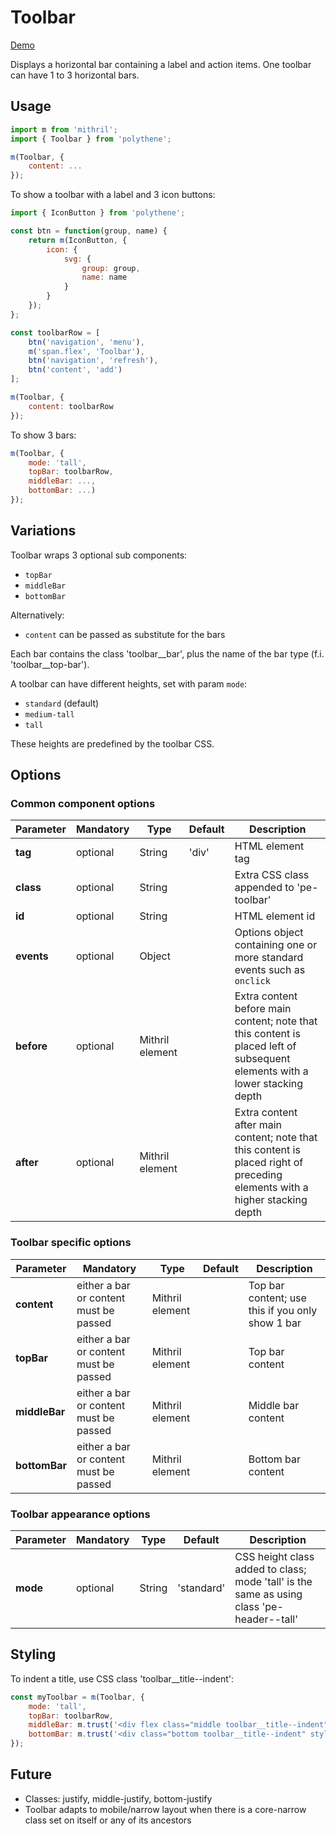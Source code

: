 # Toolbar

<a class="btn-demo" href="http://arthurclemens.github.io/Polythene-examples/index.html#/toolbar">Demo</a>

Displays a horizontal bar containing a label and action items. One toolbar can have 1 to 3 horizontal bars.


## Usage

~~~javascript
import m from 'mithril';
import { Toolbar } from 'polythene';

m(Toolbar, {
    content: ...
});
~~~

To show a toolbar with a label and 3 icon buttons:

~~~javascript
import { IconButton } from 'polythene';

const btn = function(group, name) {
    return m(IconButton, {
        icon: {
            svg: {
                group: group,
                name: name
            }
        }
    });
};

const toolbarRow = [
    btn('navigation', 'menu'),
    m('span.flex', 'Toolbar'),
    btn('navigation', 'refresh'),
    btn('content', 'add')
];

m(Toolbar, {
    content: toolbarRow
});
~~~

To show 3 bars:

~~~javascript
m(Toolbar, {
	mode: 'tall',
	topBar: toolbarRow,
	middleBar: ...,
	bottomBar: ...)
});
~~~

## Variations

Toolbar wraps 3 optional sub components:
* `topBar`
* `middleBar`
* `bottomBar`

Alternatively:
* `content` can be passed as substitute for the bars

Each bar contains the class 'toolbar__bar', plus the name of the bar type (f.i. 'toolbar__top-bar').

A toolbar can have different heights, set with param `mode`:

* `standard` (default)
* `medium-tall`
* `tall`

These heights are predefined by the toolbar CSS.


## Options

### Common component options

| **Parameter** |  **Mandatory** | **Type** | **Default** | **Description** |
| ------------- | -------------- | -------- | ----------- | --------------- |
| **tag** | optional | String | 'div' | HTML element tag |
| **class** | optional | String |  | Extra CSS class appended to 'pe-toolbar' |
| **id** | optional | String | | HTML element id |
| **events** | optional | Object | | Options object containing one or more standard events such as `onclick` |
| **before** | optional | Mithril element | | Extra content before main content; note that this content is placed left of subsequent elements with a lower stacking depth |
| **after** | optional | Mithril element | | Extra content after main content; note that this content is placed right of preceding elements with a higher stacking depth |

### Toolbar specific options

| **Parameter** |  **Mandatory** | **Type** | **Default** | **Description** |
| ------------- | -------------- | -------- | ----------- | --------------- |
| **content** | either a bar or content must be passed | Mithril element | | Top bar content; use this if you only show 1 bar |
| **topBar** | either a bar or content must be passed | Mithril element | | Top bar content |
| **middleBar** | either a bar or content must be passed | Mithril element | | Middle bar content |
| **bottomBar** | either a bar or content must be passed | Mithril element | | Bottom bar content |

### Toolbar appearance options

| **Parameter** |  **Mandatory** | **Type** | **Default** | **Description** |
| ------------- | -------------- | -------- | ----------- | --------------- |
| **mode** | optional | String | 'standard' | CSS height class added to class; mode 'tall' is the same as using class 'pe-header--tall' |

## Styling

To indent a title, use CSS class 'toolbar__title--indent':

~~~javascript
const myToolbar = m(Toolbar, {
	mode: 'tall',
	topBar: toolbarRow,
	middleBar: m.trust('<div flex class="middle toolbar__title--indent">label aligns to the middle</div>'),
	bottomBar: m.trust('<div class="bottom toolbar__title--indent" style="color: #666; font-size: 18px;">some stuffs align to the bottom</div>')
});
~~~

## Future

* Classes: justify, middle-justify, bottom-justify
* Toolbar adapts to mobile/narrow layout when there is a core-narrow class set on itself or any of its ancestors
